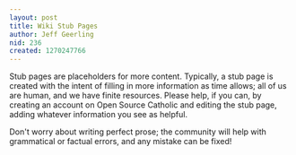 ```yaml
---
layout: post
title: Wiki Stub Pages
author: Jeff Geerling
nid: 236
created: 1270247766
---
```

<p>
	Stub pages are placeholders for more content. Typically, a stub page is created with the intent of filling in more information as time allows; all of us are human, and we have finite resources. Please help, if you can, by creating an account on Open Source Catholic and editing the stub page, adding whatever information you see as helpful.</p>
<p>
	Don&#39;t worry about writing perfect prose; the community will help with grammatical or factual errors, and any mistake can be fixed!</p>
